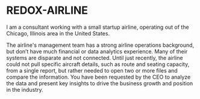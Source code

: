 # REDOX-AIRLINE
I am a consultant working with a small startup airline,
operating out of the Chicago, Illinois area in the United
States.

The airline's management team has a strong airline
operations background, but don’t have much financial or
data analytics experience. Many of their systems are
disparate and not connected. Until just recently, the airline could not pull specific
aircraft details, such as route and seating capacity, from a
single report, but rather needed to open two or more files
and compare the information.
You have been requested by the CEO to analyze the data and
present key insights to drive the business growth and
position in the industry.
